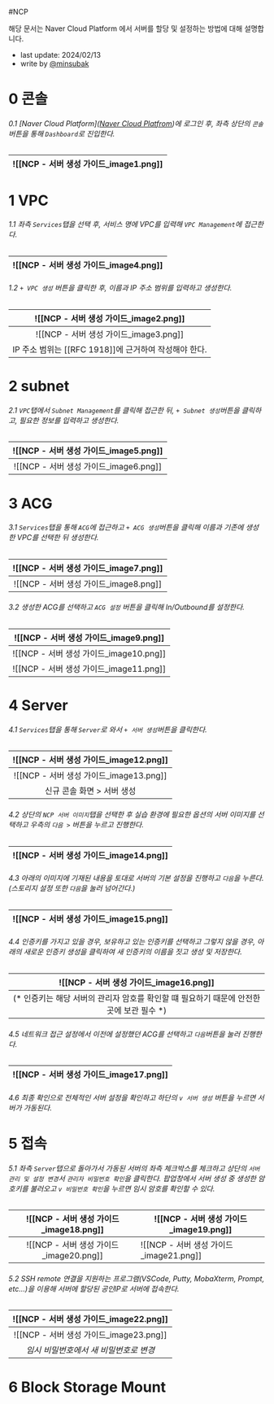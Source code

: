 #NCP

해당 문서는 Naver Cloud Platform 에서 서버를 할당 및 설정하는 방법에 대해 설명합니다.

+ last update: 2024/02/13
+ write by [@minsubak](https://github.com/minsubak)

# 0 콘솔
###### 0.1 [Naver Cloud Platform]([Naver Cloud Platfrom](https://www.ncloud.com/))에 로그인 후, 좌측 상단의 `콘솔`버튼을 통해 `Dashboard`로 진입한다.
|![[NCP - 서버 생성 가이드_image1.png]]|
|:--:|

# 1 VPC
###### 1.1 좌측 `Services`탭을 선택 후, 서비스 명에 VPC를 입력해 `VPC Management`에 접근한다.
|![[NCP - 서버 생성 가이드_image4.png]] |
|:--:|

###### 1.2 `+ VPC 생성` 버튼을 클릭한 후, 이름과 IP 주소 범위를 입력하고 생성한다.
| ![[NCP - 서버 생성 가이드_image2.png]] |
| :--: |
| ![[NCP - 서버 생성 가이드_image3.png]] |
| IP 주소 범위는 [[RFC 1918]]에 근거하여 작성해야 한다. |

# 2 subnet
###### 2.1 `VPC`탭에서 `Subnet Management`를 클릭해 접근한 뒤, `+ Subnet 생성`버튼을 클릭하고, 필요한 정보를 입력하고 생성한다.
| ![[NCP - 서버 생성 가이드_image5.png]] |
| :--: |
| ![[NCP - 서버 생성 가이드_image6.png]] |

# 3 ACG
###### 3.1 `Services`탭을 통해 `ACG`에 접근하고 `+ ACG 생성`버튼을 클릭해 이름과 기존에 생성한 VPC를 선택한 뒤 생성한다.
| ![[NCP - 서버 생성 가이드_image7.png]] |
| :--: |
| ![[NCP - 서버 생성 가이드_image8.png]] |

###### 3.2 생성한 ACG를 선택하고 `ACG 설정` 버튼을 클릭해 In/Outbound를 설정한다.
| ![[NCP - 서버 생성 가이드_image9.png]] |
| :--: |
| ![[NCP - 서버 생성 가이드_image10.png]] |
| ![[NCP - 서버 생성 가이드_image11.png]] |

# 4 Server
###### 4.1 `Services`탭을 통해 `Server`로 와서 `+ 서버 생성`버튼을 클릭한다.
| ![[NCP - 서버 생성 가이드_image12.png]] |
| :--: |
| ![[NCP - 서버 생성 가이드_image13.png]] |
| 신규 콘솔 화면 > 서버 생성 |
###### 4.2 상단의 `NCP 서버 이미지`탭을 선택한 후 실습 환경에 필요한 옵션의 서버 이미지를 선택하고 우측의 `다음 >` 버튼을 누르고 진행한다.
|![[NCP - 서버 생성 가이드_image14.png]]|
|:--:|

###### 4.3 아래의 이미지에 기재된 내용을 토대로 서버의 기본 설정을 진행하고 `다음`을 누른다.(스토리지 설정 또한 `다음`을 눌러 넘어간다.)
|![[NCP - 서버 생성 가이드_image15.png]] |
|:--:|

###### 4.4 인증키를 가지고 있을 경우, 보유하고 있는 인증키를 선택하고 그렇지 않을 경우, 아래의 새로운 인증키 생성을 클릭하여 새 인증키의 이름을 짓고 생성 및 저장한다.
| ![[NCP - 서버 생성 가이드_image16.png]] |
| :--: |
| (* 인증키는 해당 서버의 관리자 암호를 확인할 떄 필요하기 때문에 안전한 곳에 보관 필수 *) |

###### 4.5 네트워크 접근 설정에서 이전에 설정했던 ACG를 선택하고 `다음`버튼을 눌러 진행한다.
|![[NCP - 서버 생성 가이드_image17.png]] |
|:-:|

###### 4.6 최종 확인으로 전체적인 서버 설정을 확인하고 하단의 `v 서버 생성` 버튼을 누르면 서버가 가동된다.

# 5 접속
###### 5.1 좌측 `Server`탭으로 돌아가서 가동된 서버의 좌측 체크박스를 체크하고 상단의 `서버 관리 및 설정 변경`서 `관리자 비밀번호 확인`을 클릭한다.  팝업창에서 서버 생성 중 생성한 암호키를 불러오고 `v 비밀번호 확인`을 누르면 임시 암호를 확인할 수 있다.
| ![[NCP - 서버 생성 가이드_image18.png]] | ![[NCP - 서버 생성 가이드_image19.png]] |
| :--: | ---- |
| ![[NCP - 서버 생성 가이드_image20.png]] | ![[NCP - 서버 생성 가이드_image21.png]] |
###### 5.2 SSH remote 연결을 지원하는 프로그램(VSCode, Putty, MobaXterm, Prompt, etc...)을 이용해 서버에 할당된 공인IP로 서버에 접속한다.
| ![[NCP - 서버 생성 가이드_image22.png]] |
| :--: |
| ![[NCP - 서버 생성 가이드_image23.png]] |
| *임시 비밀번호에서 새 비밀번호로 변경* |

# 6 Block Storage Mount